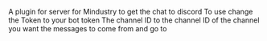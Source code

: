 A plugin for server for Mindustry to get the chat to discord
To use change the Token to your bot token 
The channel ID to the channel ID of the channel you want the messages to come from and go to 
